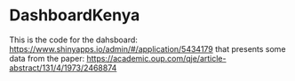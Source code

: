 # DashboardKenya
This is the code for the dahsboard: https://www.shinyapps.io/admin/#/application/5434179 that presents some data from the paper: https://academic.oup.com/qje/article-abstract/131/4/1973/2468874
